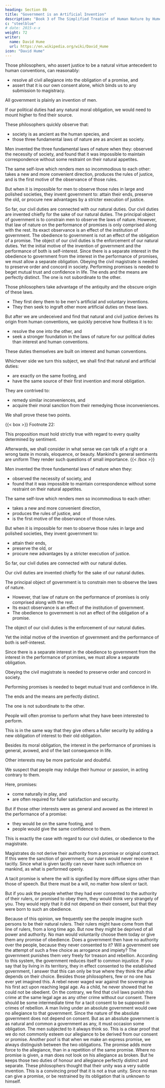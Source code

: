 ```yaml
---
heading: Section 8b
title: "Government is an Artificial Invention"
description: "Book 3 of The Simplified Treatise of Human Nature by Hume"
c: "steelblue"
# date: 2015-x-x
weight: 72
writer:
  name: David Hume
  url: https://en.wikipedia.org/wiki/David_Hume
icon: "David Hume"
---
```



Those philosophers, who assert justice to be a natural virtue antecedent to human conventions, can reasonably:
- resolve all civil allegiance into the obligation of a promise, and
- assert that it is our own consent alone, which binds us to any submission to magistracy.

All government is plainly an invention of men.

If our political duties had any natural moral obligation, we would need to mount higher to find their source.

These philosophers quickly observe that:
- society is as ancient as the human species, and
- those three fundamental laws of nature are as ancient as society.
  

Men invented the three fundamental laws of nature when they:
        observed the necessity of society, and
        found that it was impossible to maintain correspondence without some restraint on their natural appetites.

The same self-love which renders men so incommodious to each other:
        takes a new and more convenient direction,
        produces the rules of justice, and
        is the first motive of the observance of those rules.

But when it is impossible for men to observe those rules in large and polished societies, they invent government to:
        attain their ends,
        preserve the old, or
        procure new advantages by a stricter execution of justice.

So far, our civil duties are connected with our natural duties.
        Our civil duties are invented chiefly for the sake of our natural duties.
        The principal object of government is to constrain men to observe the laws of nature.
            However, that law of nature on the performance of promises is only comprised along with the rest.
            Its exact observance is an effect of the institution of government.
            The obedience to government is not an effect of the obligation of a promise.
        The object of our civil duties is the enforcement of our natural duties.
            Yet the initial motive of the invention of government and the performance of both is self-interest.
            Since there is a separate interest in the obedience to government from the interest in the performance of promises, we must allow a separate obligation.
    Obeying the civil magistrate is needed to preserve order and concord in society.
    Performing promises is needed to beget mutual trust and confidence in life.
    The ends and the means are perfectly distinct.
        The one is not subordinate to the other.




Those philosophers take advantage of the antiquity and the obscure origin of these laws.
- They first deny them to be men's artificial and voluntary inventions.
- They then seek to ingraft other more artificial duties on these laws.

But after we are undeceived and find that natural and civil justice derives its origin from human conventions, we quickly perceive how fruitless it is to:
- resolve the one into the other, and
- seek a stronger foundation in the laws of nature for our political duties than interest and human conventions.

These duties themselves are built on interest and human conventions.

Whichever side we turn this subject, we shall find that natural and artificial duties:
- are exactly on the same footing, and
- have the same source of their first invention and moral obligation.

They are contrived to:
- remedy similar inconveniences, and
- acquire their moral sanction from their remedying those inconveniences.

We shall prove these two points.


{{< box >}}
Footnote 22:

This proposition must hold strictly true with regard to every quality determined by sentiment.

Afterwards, we shall consider in what sense we can talk of a right or a wrong taste in morals, eloquence, or beauty.
    Mankind's general sentiments are uniform
        They render such questions of small importance.
{{< /box >}}



Men invented the three fundamental laws of nature when they:
- observed the necessity of society, and
- found that it was impossible to maintain correspondence without some restraint on their natural appetites.



The same self-love which renders men so incommodious to each other:
- takes a new and more convenient direction,
- produces the rules of justice, and
- is the first motive of the observance of those rules.

But when it is impossible for men to observe those rules in large and polished societies, they invent government to:
- attain their ends,
- preserve the old, or
- procure new advantages by a stricter execution of justice.


So far, our civil duties are connected with our natural duties.

Our civil duties are invented chiefly for the sake of our natural duties.

The principal object of government is to constrain men to observe the laws of nature.
- However, that law of nature on the performance of promises is only comprised along with the rest.
- Its exact observance is an effect of the institution of government.
- The obedience to government is not an effect of the obligation of a promise.


The object of our civil duties is the enforcement of our natural duties.

Yet the initial motive of the invention of government and the performance of both is self-interest.

Since there is a separate interest in the obedience to government from the interest in the performance of promises, we must allow a separate obligation.

Obeying the civil magistrate is needed to preserve order and concord in society.

Performing promises is needed to beget mutual trust and confidence in life.

The ends and the means are perfectly distinct.

The one is not subordinate to the other.

People will often promise to perform what they have been interested to perform.

This is in the same way that they give others a fuller security by adding a new obligation of interest to their old obligation.

Besides its moral obligation, the interest in the performance of promises is general, avowed, and of the last consequence in life.

Other interests may be more particular and doubtful.

We suspect that people may indulge their humour or passion, in acting contrary to them.

Here, promises:
- come naturally in play, and
- are often required for fuller satisfaction and security.

But if those other interests were as general and avowed as the interest in the performance of a promise:
- they would be on the same footing, and
- people would give the same confidence to them.

This is exactly the case with regard to our civil duties, or obedience to the magistrate.


Magistrates do not derive their authority from a promise or original contract.
        If this were the sanction of government, our rulers would never receive it tacitly.
        Since what is given tacitly can never have such influence on mankind, as what is performed openly.

A tacit promise is where the will is signified by more diffuse signs other than those of speech.
        But there must be a will, no matter how silent or tacit.

But if you ask the people whether they had ever consented to the authority of their rulers, or promised to obey them, they would think very strangely of you.
        They would reply that it did not depend on their consent, but that they were born to such an obedience.

Because of this opinion, we frequently see the people imagine such persons to be their natural rulers.
        Their rulers might have come from that line of rulers, from a long time ago.
        But now they might be deprived of all power and authority.
        No man would voluntarily choose them today or give them any promise of obedience.
    Does a government then have no authority over the people, because they never consented to it?
        Will a government see the attempt of such a free choice as arrogance and impiety?
    The government punishes them very freely for treason and rebellion.
        According to this system, the government reduces itself to common injustice.
    If you say that by living in its territory, they in effect consented to the established government, I answer that this can only be true where they think the affair depends on their choice.
        Besides those philosophers, few or no one has ever yet imagined this.
    A rebel never waged war against the sovereign as his first act upon reaching legal age.
        As a child, he never showed that he could not be obedient.
        On the contrary, we find that civil laws punish this crime at the same legal age as any other crime without our consent.
        There should be some intermediate time for a tacit consent to be supposed in crimes of rebellion.
    A man living under an absolute government would owe no allegiance to that government.
        Since the nature of the absolute government does not depend on consent.
        But as an absolute government is as natural and common a government as any, it must occasion some obligation.
            The men subjected to it always think so.
    This is a clear proof that we do not commonly esteem our allegiance to be derived from our consent or promise.
        Another poof is that when we make an express promise, we always distinguish between the two obligations.
        The promise adds more force to the allegiance, than in a repetition of the same promise.
    Where no promise is given, a man does not look on his allegiance as broken.
        But he keeps those two duties of honour and allegiance perfectly distinct and separate.
    These philosophers thought that their unity was a very subtle invention.
        This is a convincing proof that it is not a true unity.
        Since no man can give a promise, or be restrained by its obligation that is unknown to himself.



